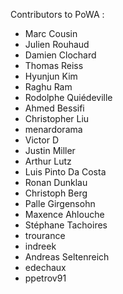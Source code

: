 Contributors to PoWA :

  * Marc Cousin
  * Julien Rouhaud
  * Damien Clochard
  * Thomas Reiss
  * Hyunjun Kim
  * Raghu Ram
  * Rodolphe Quiédeville
  * Ahmed Bessifi
  * Christopher Liu
  * menardorama
  * Victor D
  * Justin Miller
  * Arthur Lutz
  * Luis Pinto Da Costa
  * Ronan Dunklau
  * Christoph Berg
  * Palle Girgensohn
  * Maxence Ahlouche
  * Stéphane Tachoires
  * trourance
  * indreek
  * Andreas Seltenreich
  * edechaux
  * ppetrov91
